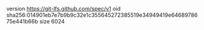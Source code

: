 version https://git-lfs.github.com/spec/v1
oid sha256:014901eb7e7b9b9c32e1c355645272385519e34949419e6468978675e441b66b
size 6024
